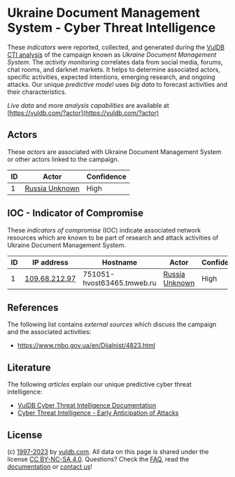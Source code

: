 # Ukraine Document Management System - Cyber Threat Intelligence

These _indicators_ were reported, collected, and generated during the [VulDB CTI analysis](https://vuldb.com/?kb.cti) of the campaign known as _Ukraine Document Management System_. The _activity monitoring_ correlates data from social media, forums, chat rooms, and darknet markets. It helps to determine associated actors, specific activities, expected intentions, emerging research, and ongoing attacks. Our unique _predictive model_ uses _big data_ to forecast activities and their characteristics.

_Live data_ and more _analysis capabilities_ are available at [https://vuldb.com/?actor](https://vuldb.com/?actor)

## Actors

These _actors_ are associated with Ukraine Document Management System or other actors linked to the campaign.

ID | Actor | Confidence
-- | ----- | ----------
1 | [Russia Unknown](https://vuldb.com/?actor.russia_unknown) | High

## IOC - Indicator of Compromise

These _indicators of compromise_ (IOC) indicate associated network resources which are known to be part of research and attack activities of Ukraine Document Management System.

ID | IP address | Hostname | Actor | Confidence
-- | ---------- | -------- | ----- | ----------
1 | [109.68.212.97](https://vuldb.com/?ip.109.68.212.97) | 751051-hvost63465.tmweb.ru | [Russia Unknown](https://vuldb.com/?actor.russia_unknown) | High

## References

The following list contains _external sources_ which discuss the campaign and the associated activities:

* https://www.rnbo.gov.ua/en/Diialnist/4823.html

## Literature

The following _articles_ explain our unique predictive cyber threat intelligence:

* [VulDB Cyber Threat Intelligence Documentation](https://vuldb.com/?kb.cti)
* [Cyber Threat Intelligence - Early Anticipation of Attacks](https://www.scip.ch/en/?labs.20201022)

## License

(c) [1997-2023](https://vuldb.com/?kb.changelog) by [vuldb.com](https://vuldb.com/?kb.about). All data on this page is shared under the license [CC BY-NC-SA 4.0](https://creativecommons.org/licenses/by-nc-sa/4.0/). Questions? Check the [FAQ](https://vuldb.com/?kb.faq), read the [documentation](https://vuldb.com/?kb) or [contact us](https://vuldb.com/?contact)!
